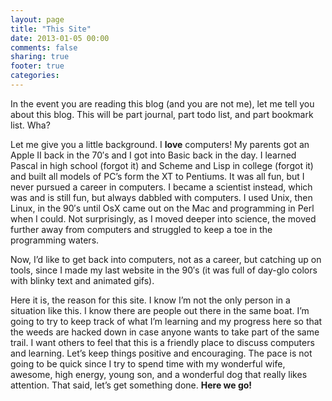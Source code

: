 ```yaml
---
layout: page
title: "This Site"
date: 2013-01-05 00:00
comments: false
sharing: true
footer: true
categories:
---
```

In the event you are reading this blog (and you are not me), let me tell you about this blog. This will be part journal, part todo list, and part bookmark list. Wha?

Let me give you a little background. I **love** computers! My parents got an Apple II back in the 70′s and I got into Basic back in the day. I learned Pascal in high school (forgot it) and Scheme and Lisp in college (forgot it) and built all models of PC’s form the XT to Pentiums. It was all fun, but I never pursued a career in computers. I became a scientist instead, which was and is still fun, but always dabbled with computers. I used Unix, then Linux, in the 90′s until OsX came out on the Mac and programming in Perl when I could. Not surprisingly, as I moved deeper into science, the moved further away from computers and struggled to keep a toe in the programming waters.

Now, I’d like to get back into computers, not as a career, but catching up on tools, since I made my last website in the 90′s (it was full of day-glo colors with blinky text and animated gifs).

Here it is, the reason for this site. I know I’m not the only person in a situation like this. I know there are people out there in the same boat. I’m going to try to keep track of what I’m learning and my progress here so that the weeds are hacked down in case anyone wants to take part of the same trail. I want others to feel that this is a friendly place to discuss computers and learning. Let’s keep things positive and encouraging. The pace is not going to be quick since I try to spend time with my wonderful wife, awesome, high energy, young son, and a wonderful dog that really likes attention. That said, let’s get something done. **Here we go!**
